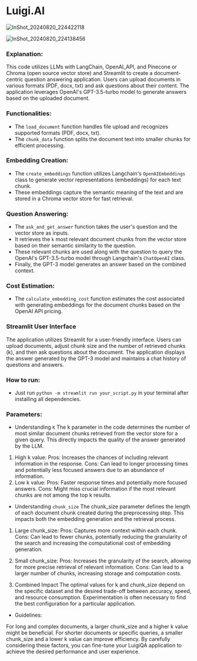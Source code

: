 # Luigi.AI
![InShot_20240820_224422118](https://github.com/user-attachments/assets/fa84c5da-9d60-4aaa-b2b0-09d67572b9b2)

![InShot_20240820_224138456](https://github.com/user-attachments/assets/382c3948-c458-4cac-9d06-da17be59235a)
### Explanation:

This code utilizes LLMs with LangChain, OpenAI_API, and Pinecone or Chroma (open source vector store) and Streamlit to create a document-centric question answering application. Users can upload documents in various formats (PDF, docx, txt) and ask questions about their content. The application leverages OpenAI's GPT-3.5-turbo model to generate answers based on the uploaded document.

### Functionalities:

* The `load_document` function handles file upload and recognizes supported formats (PDF, docx, txt).
* The `chunk_data` function splits the document text into smaller chunks for efficient processing.

### Embedding Creation:

* The `create_embeddings` function utilizes Langchain's `OpenAIEmbeddings` class to generate vector representations (embeddings) for each text chunk.
* These embeddings capture the semantic meaning of the text and are stored in a Chroma vector store for fast retrieval.

### Question Answering:

* The `ask_and_get_answer` function takes the user's question and the vector store as inputs.
* It retrieves the `k` most relevant document chunks from the vector store based on their semantic similarity to the question.
* These relevant chunks are used along with the question to query the OpenAI's GPT-3.5-turbo model through Langchain's `ChatOpenAI` class.
* Finally, the GPT-3 model generates an answer based on the combined context.

### Cost Estimation:

* The `calculate_embedding_cost` function estimates the cost associated with generating embeddings for the document chunks based on the OpenAI API pricing.

### Streamlit User Interface

The application utilizes Streamlit for a user-friendly interface. Users can upload documents, adjust chunk size and the number of retrieved chunks (k), and then ask questions about the document. The application displays the answer generated by the GPT-3 model and maintains a chat history of questions and answers.

### How to run: 
* Just run `python -m streamlit run your_script.py` in your terminal after installing all dependencies.
  
### Parameters: 

* Understanding `K`
The k parameter in the code determines the number of most similar document chunks retrieved from the vector store for a given query. This directly impacts the quality of the answer generated by the LLM.

1. High k value:
Pros: Increases the chances of including relevant information in the response.
Cons: Can lead to longer processing times and potentially less focused answers due to an abundance of information.
2. Low k value:
Pros: Faster response times and potentially more focused answers.
Cons: Might miss crucial information if the most relevant chunks are not among the top k results.

* Understanding `chunk_size`
The chunk_size parameter defines the length of each document chunk created during the preprocessing step. This impacts both the embedding generation and the retrieval process.

1. Large chunk_size:
Pros: Captures more context within each chunk.
Cons: Can lead to fewer chunks, potentially reducing the granularity of the search and increasing the computational cost of embedding generation.

2. Small chunk_size:
Pros: Increases the granularity of the search, allowing for more precise retrieval of relevant information.
Cons: Can lead to a larger number of chunks, increasing storage and computation costs.

3. Combined Impact
The optimal values for k and chunk_size depend on the specific dataset and the desired trade-off between accuracy, speed, and resource consumption. Experimentation is often necessary to find the best configuration for a particular application.

* Guidelines:

For long and complex documents, a larger chunk_size and a higher k value might be beneficial.
For shorter documents or specific queries, a smaller chunk_size and a lower k value can improve efficiency.
By carefully considering these factors, you can fine-tune your LuigiQA application to achieve the desired performance and user experience.
